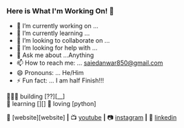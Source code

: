 ### Here is What I'm Working On! 👋

<!--
**Saied979/saied979** is a ✨ _special_ ✨ repository because its `README.md` (this file) appears on your GitHub profile.
-->
- 🔭 I’m currently working on ... 
- 🌱 I’m currently learning ...
- 👯 I’m looking to collaborate on ... 
- 🤔 I’m looking for help with ...
- 💬 Ask me about ...Anything
- 📫 How to reach me: ... saiedanwar850@gmail.com
- 😄 Pronouns: ... He/Him
- ⚡ Fun fact: ... I am half Finish!!!


👨🏼‍💻 building [??][__]  
🧠 learning [][]
💜 loving [python] 

🏡 [website][website] **|** 
📺 [youtube][youtube] **|** 
📷 [instagram][instagram] **|** 
👔 [linkedin][linkedin]

[youtube]: https://youtube.com/
[instagram]: https://instagram.com/
[linkedin]: https://linkedin.com/in/
[facebook]: https://www.facebook.com/Saied.A.CR7/



